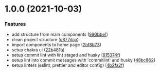 # 1.0.0 (2021-10-03)


### Features

* add structure from main components ([990bbe1](https://github.com/joaobispo2077/easy-share/commit/990bbe1b4886d04436ec3d14db791ba90e03d26f))
* clean project structure ([c877daa](https://github.com/joaobispo2077/easy-share/commit/c877daa4c6de21c4e58520e75e18f1360573b05d))
* import components to home page ([2bf8b73](https://github.com/joaobispo2077/easy-share/commit/2bf8b732f9f823f4a8e6d5ec0086861af7686366))
* setup chakra ui ([22b481b](https://github.com/joaobispo2077/easy-share/commit/22b481b7e27928680ae29a4260d514e873d505c0))
* setup commit lint with lint staged and husky ([915374f](https://github.com/joaobispo2077/easy-share/commit/915374f0df5ac42e535516a2f937786121a514e3))
* setup lint into commit messages with 'commitlint' and husky ([48bc862](https://github.com/joaobispo2077/easy-share/commit/48bc862465eaeaf61335777335f93837e13e8cbc))
* setup linters (eslint, prettier and editor config) ([4b2fa2f](https://github.com/joaobispo2077/easy-share/commit/4b2fa2f17830a2a5490342e941743f7c1a5b6286))

